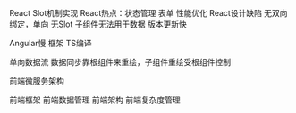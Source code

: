 React Slot机制实现
React热点：状态管理 表单 性能优化
React设计缺陷
    无双向绑定，单向
    无Slot
    子组件无法用于数据
    版本更新快



Angular慢
框架
TS编译



单向数据流
数据同步靠根组件来重绘，子组件重绘受根组件控制


前端微服务架构


前端框架
前端数据管理
前端架构
前端复杂度管理


